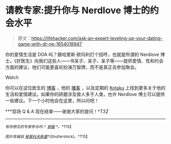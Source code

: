 # 请教专家:提升你与 Nerdlove 博士的约会水平

> 原文：<https://lifehacker.com/ask-an-expert-leveling-up-your-dating-game-with-dr-ne-1654018947>

你的爱情生活是 DOA 吗？跟哈里斯·欧玛利打个招呼，也就是所谓的 Nerdlove 博士。《好医生》向我们这些人——书呆子、呆子、呆子等——提供爱情、性和约会方面的建议，他们可能更喜欢扮演万智牌，而不是真正去参加聚会。

Watch

你可以在这位医生的 [博客](http://www.doctornerdlove.com/) ，他的 [播客](http://www.doctornerdlove.com/category/podcast/) ，以及定期的 [Kotaku](http://kotaku.com/tag/ask-dr-nerdlove) 上找到更多关于他的生活和爱情建议。如果你的研磨涉及兽人多于人类，也许 Nerdlove 博士可以提供一些建议。下一个小时他会在这里，所以问吧！

***现场 Q & A 现在结束——谢谢大家的提问！**T3】*

* * *

<small>*有你想见的专家参与吗？*</small> [<small>*邮箱*</small>](mailto:andy@lifehacker.com) <small>*。*T15】</small>

<small>*图片改编自*</small> [<small>*柳普科夫斯基*</small>](http://www.shutterstock.com/pic.mhtml?id=64547443&src=id)<small>*(Shutterstock)。*T15】</small>